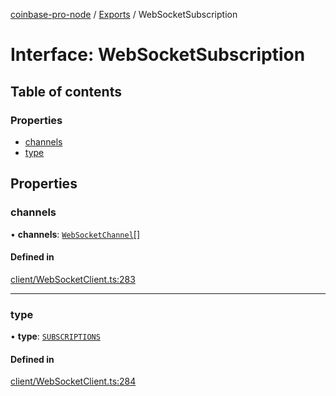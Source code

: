 [coinbase-pro-node](../README.md) / [Exports](../modules.md) / WebSocketSubscription

# Interface: WebSocketSubscription

## Table of contents

### Properties

- [channels](WebSocketSubscription.md#channels)
- [type](WebSocketSubscription.md#type)

## Properties

### channels

• **channels**: [`WebSocketChannel`](WebSocketChannel.md)[]

#### Defined in

[client/WebSocketClient.ts:283](https://github.com/bennycode/coinbase-pro-node/blob/dacd532/src/client/WebSocketClient.ts#L283)

---

### type

• **type**: [`SUBSCRIPTIONS`](../enums/WebSocketResponseType.md#subscriptions)

#### Defined in

[client/WebSocketClient.ts:284](https://github.com/bennycode/coinbase-pro-node/blob/dacd532/src/client/WebSocketClient.ts#L284)
